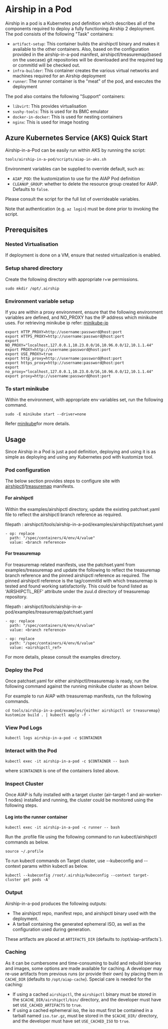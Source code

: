 # Airship in a Pod

Airship in a pod is a Kubernetes pod definition which describes all of the
components required to deploy a fully functioning Airship 2 deployment. The pod
consists of the following "Task" containers:

* `artifact-setup`: This container builds the airshipctl binary and makes it
  available to the other containers. Also, based on the configuration provided
  in the airship-in-a-pod manifest, airshipctl/treasuremap(based on the usecase) git repositories
  will be downloaded and the required tag or commitId will be checked out.
* `infra-builder`: This container creates the various virtual networks and
  machines required for an Airship deployment
* `runner`: The runner container is the "meat" of the pod, and executes the
  deployment

The pod also contains the following "Support" containers:

* `libvirt`: This provides virtualisation
* `sushy-tools`: This is used for its BMC emulator
* `docker-in-docker`: This is used for nesting containers
* `nginx`: This is used for image hosting

## Azure Kubernetes Service (AKS) Quick Start

Airship-in-a-Pod can be easily run within AKS by running the script:

```
tools/airship-in-a-pod/scripts/aiap-in-aks.sh
```

Environment variables can be supplied to override default, such as:

* `AIAP_POD`: the kustomization to use for the AIAP Pod definition
* `CLEANUP_GROUP`: whether to delete the resource group created for
   AIAP.  Defaults to `false`.

Please consult the script for the full list of overrideable variables.

Note that authentication (e.g. `az login`) must be done prior to invoking
the script.

## Prerequisites

### Nested Virtualisation

If deployment is done on a VM, ensure that nested virtualization is enabled.

### Setup shared directory

Create the following directory with appropriate r+w permissions.

```
sudo mkdir /opt/.airship
```

### Environment variable setup

If you are within a proxy environment, ensure that the following environment
variables are defined, and NO_PROXY has the IP address which minikube uses.
For retrieving minikube ip refer: [minikube-ip](https://minikube.sigs.k8s.io/docs/commands/ip/)

```
export HTTP_PROXY=http://username:password@host:port
export HTTPS_PROXY=http://username:password@host:port
export NO_PROXY="localhost,127.0.0.1,10.23.0.0/16,10.96.0.0/12,10.1.1.44"
export PROXY=http://username:password@host:port
export USE_PROXY=true
export http_proxy=http://username:password@host:port
export https_proxy=http://username:password@host:port
export no_proxy="localhost,127.0.0.1,10.23.0.0/16,10.96.0.0/12,10.1.1.44"
export proxy=http://username:password@host:port
```

### To start minikube

Within the environment, with appropriate env variables set, run the following command.

```
sudo -E minikube start --driver=none

```
Refer [minikube](https://minikube.sigs.k8s.io/docs/start/)for more details.

## Usage

Since Airship in a Pod is just a pod definition, deploying and using it is as
simple as deploying and using any Kubernetes pod with kustomize tool.

###  Pod configuration

The below section provides steps to configure site with [airshipctl](https://github.com/airshipit/airshipctl)/[treasuremap](https://github.com/airshipit/treasuremap) manifests.

#### For airshipctl

Within the examples/airshipctl directory, update the existing patchset.yaml
file to reflect the airshipctl branch reference as required.

filepath : airshipctl/tools/airship-in-a-pod/examples/airshipctl/patchset.yaml


```
- op: replace
  path: "/spec/containers/4/env/4/value"
  value: <branch reference>

```

#### For treasuremap

For treasuremap related manifests, use the patchset.yaml from
examples/treasuremap and  update the following to reflect
the treasuremap branch reference and the pinned airshipctl reference
as required. The pinned airshipctl reference is the tag/commitId with
which treasuremap is tested and found working satisfactorily. This
could be found listed as 'AIRSHIPCTL_REF' attribute under the zuul.d
directory of treasuremap repository.

filepath : airshipctl/tools/airship-in-a-pod/examples/treasuremap/patchset.yaml

```
- op: replace
  path: "/spec/containers/4/env/4/value"
  value: <branch reference>

- op: replace
  path: "/spec/containers/4/env/6/value"
  value: <airshipctl_ref>

```

For more details, please consult the examples directory.

### Deploy the Pod

Once patchset.yaml for either airshipctl/treasuremap is ready, run the following
command against the running minikube cluster as shown below.

For example to run AIAP with treasuremap manifests, run the following commands.

```
cd tools/airship-in-a-pod/examples/{either airshipctl or treasuremap}
kustomize build . | kubectl apply -f -

```

### View Pod Logs

```
kubectl logs airship-in-a-pod -c $CONTAINER
```

### Interact with the Pod

```
kubectl exec -it airship-in-a-pod -c $CONTAINER -- bash
```

where `$CONTAINER` is one of the containers listed above.

### Inspect Cluster

Once AIAP is fully installed with a target cluster (air-target-1 and air-worker-1 nodes)
installed and running, the cluster could be monitored using the following steps.

#### Log into the runner container

```
kubectl exec -it airship-in-a-pod -c runner -- bash
```

Run the .profile file using the following command to run kubectl/airshipctl commands
as below.

```
source ~/.profile

```

To run kubectl commands on Target cluster, use --kubeconfig and --context params
within kubectl as below.

```
kubectl --kubeconfig /root/.airship/kubeconfig --context target-cluster get pods -A'
```


### Output

Airship-in-a-pod produces the following outputs:

* The airshipctl repo, manifest repo, and airshipctl binary used with the deployment.
* A tarball containing the generated ephemeral ISO, as well as the
  configuration used during generation.

These artifacts are placed at `ARTIFACTS_DIR` (defaults to /opt/aiap-artifacts`).


### Caching

As it can be cumbersome and time-consuming to build and rebuild binaries and
images, some options are made available for caching. A developer may re-use
artifacts from previous runs (or provide their own) by placing them in
`CACHE_DIR` (defaults to `/opt/aiap-cache`). Special care is needed for the
caching:

* If using a cached `airshipctl`, the `airshipctl` binary must be stored in the
  `$CACHE_DIR/airshipctl/bin/` directory, and the developer must have set
  `USE_CACHED_ARTIFACTS` to `true`.
* If using a cached ephemeral iso, the iso must first be contained in a tarball named `iso.tar.gz`, must be stored in the
  `$CACHE_DIR/` directory, and the developer must have set
  `USE_CACHED_ISO` to `true`.
